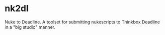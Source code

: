 # nk2dl
Nuke to Deadline. A toolset for submitting nukescripts to Thinkbox Deadline in a "big studio" manner.